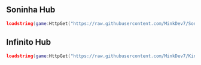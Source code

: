 ## Soninha Hub

```lua
loadstring(game:HttpGet("https://raw.githubusercontent.com/MinkDev7/SoninhaHub/main/Loader.Lua"))()
```
## Infinito Hub

```lua
loadstring(game:HttpGet("https://raw.githubusercontent.com/MinkDev7/KingHub/main/KingLoader.lua"))()
```
